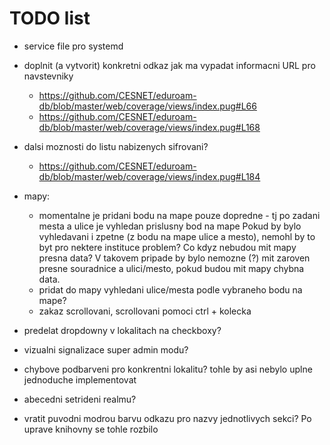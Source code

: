 # TODO list
- service file pro systemd

- doplnit (a vytvorit) konkretni odkaz jak ma vypadat informacni URL pro navstevniky
  - https://github.com/CESNET/eduroam-db/blob/master/web/coverage/views/index.pug#L66
  - https://github.com/CESNET/eduroam-db/blob/master/web/coverage/views/index.pug#L168

- dalsi moznosti do listu nabizenych sifrovani?
  - https://github.com/CESNET/eduroam-db/blob/master/web/coverage/views/index.pug#L184

- mapy:
  - momentalne je pridani bodu na mape pouze dopredne - tj po zadani mesta a ulice je vyhledan prislusny bod na mape
    Pokud by bylo vyhledavani i zpetne (z bodu na mape ulice a mesto), nemohl by to byt pro nektere instituce problem?
    Co kdyz nebudou mit mapy presna data? V takovem pripade by bylo nemozne (?) mit zaroven presne souradnice a ulici/mesto, pokud
    budou mit mapy chybna data.
  - pridat do mapy vyhledani ulice/mesta podle vybraneho bodu na mape?
  - zakaz scrollovani, scrollovani pomoci ctrl + kolecka

- predelat dropdowny v lokalitach na checkboxy?

- vizualni signalizace super admin modu?

- chybove podbarveni pro konkrentni lokalitu? tohle by asi nebylo uplne jednoduche implementovat

- abecedni setrideni realmu?

- vratit puvodni modrou barvu odkazu pro nazvy jednotlivych sekci? Po uprave knihovny se tohle rozbilo
